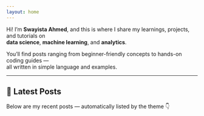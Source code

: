 ```yaml
---
layout: home
---
```

Hi! I’m **Swayista Ahmed**, and this is where I share my learnings, projects, and tutorials on  
**data science**, **machine learning**, and **analytics**.

You’ll find posts ranging from beginner-friendly concepts to hands-on coding guides —  
all written in simple language and examples.

---

## 📝 Latest Posts

Below are my recent posts — automatically listed by the theme 👇
